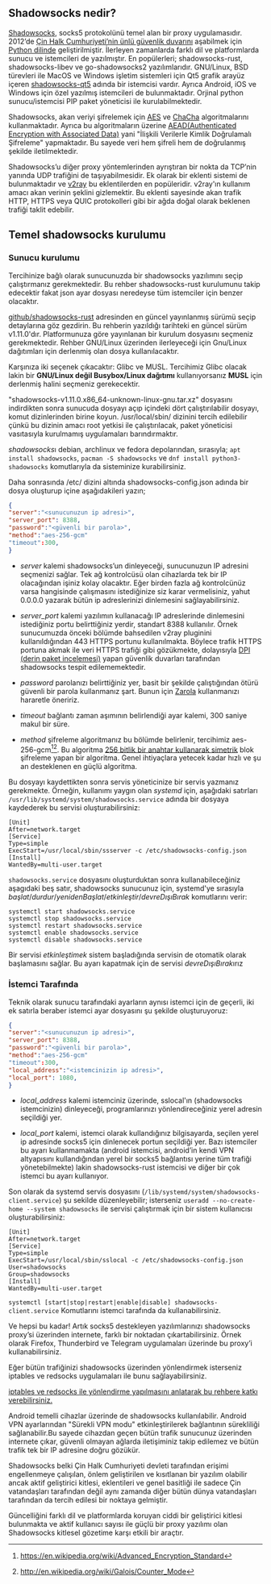 ## Shadowsocks nedir?

[Shadowsocks](https://en.wikipedia.org/wiki/Shadowsocks), socks5 protokolünü temel alan bir proxy uygulamasıdır. 2012’de [Çin Halk Cumhuriyeti’nin ünlü güvenlik duvarını](https://en.wikipedia.org/wiki/Great_Firewall) aşabilmek için [Python dilinde](https://www.python.org/) geliştirilmiştir. İlerleyen zamanlarda farklı dil ve platformlarda sunucu ve istemcileri de yazılmıştır. En popülerleri; shadowsocks-rust, shadowsocks-libev ve go-shadowsocks2 yazılımlarıdır. GNU/Linux, BSD türevleri ile MacOS ve Windows işletim sistemleri için Qt5 grafik arayüz içeren [shadowsocks-qt5](https://github.com/shadowsocks/shadowsocks-qt5/releases) adında bir istemcisi vardır. Ayrıca Android, iOS ve Windows için özel yazılmış istemcileri de bulunmaktadır. Orjinal python sunucu/istemcisi PIP paket yöneticisi ile kurulabilmektedir. 

Shadowsocks, akan veriyi şifrelemek için [AES](https://en.wikipedia.org/wiki/Advanced_Encryption_Standard) ve [ChaCha](https://www.cryptopp.com/wiki/ChaCha20) algoritmalarını kullanmaktadır. Ayrıca bu algoritmaların üzerine [AEAD(Authenticated Encryption with Associated Data)](https://en.wikipedia.org/wiki/Authenticated_encryption) yani "İlişkili Verilerle Kimlik Doğrulamalı Şifreleme" yapmaktadır. Bu sayede veri hem şifreli hem de doğrulanmış şekilde iletilmektedir. 

Shadowsocks’u diğer proxy yöntemlerinden ayrıştıran bir nokta da TCP’nin yanında UDP trafiğini de taşıyabilmesidir. Ek olarak bir eklenti sistemi de bulunmaktadır ve [v2ray](https://github.com/v2ray/v2ray-core) bu eklentilerden en popüleridir. v2ray'ın kullanım amacı akan verinin şeklini gizlemektir. Bu eklenti sayesinde akan trafik HTTP, HTTPS veya QUIC protokolleri gibi bir ağda doğal olarak beklenen trafiği taklit edebilir.

<!-- toc -->

## Temel shadowsocks kurulumu


### Sunucu kurulumu

Tercihinize bağlı olarak sunucunuzda bir shadowsocks yazılımını seçip çalıştırmanız gerekmektedir. Bu rehber shadowsocks-rust kurulumunu takip edecektir fakat json ayar dosyası neredeyse tüm istemciler için benzer olacaktır.

[github/shadowsocks-rust](https://github.com/shadowsocks/shadowsocks-rust/releases/) adresinden en güncel yayınlanmış sürümü seçip detaylarına göz gezdirin. Bu rehberin yazıldığı tarihteki en güncel sürüm v1.11.0'dır. Platformunuza göre yayınlanan bir kurulum dosyasını seçmeniz gerekmektedir. Rehber GNU/Linux üzerinden ilerleyeceği için Gnu/Linux dağıtımları için derlenmiş olan dosya kullanılacaktır. 

Karşınıza iki seçenek çıkacaktır: Glibc ve MUSL. Tercihimiz Glibc olacak lakin bir **GNU/Linux değil Busybox/Linux dağıtımı** kullanıyorsanız **MUSL** için derlenmiş halini seçmeniz gerekecektir.

"shadowsocks-v1.11.0.x86_64-unknown-linux-gnu.tar.xz" dosyasını indirdikten sonra sunucuda dosyayı açıp içindeki dört çalıştırılabilir dosyayı, komut dizinlerinden birine koyun. /usr/local/sbin/ dizinini tercih edilebilir çünkü bu dizinin amacı root yetkisi ile çalıştırılacak, paket yöneticisi vasıtasıyla kurulmamış uygulamaları barındırmaktır.

*shadowsocks*ı debian, archlinux ve fedora depolarından, sırasıyla; `apt install shadowsocks`, `pacman -S shadowsocks` ve `dnf install python3-shadowsocks` komutlarıyla da sisteminize kurabilirsiniz.

Daha sonrasında /etc/ dizini altında shadowsocks-config.json adında bir dosya oluşturup içine aşağıdakileri yazın;

```json
{
"server":"<sunucunuzun ip adresi>",
"server_port": 8388,
"password":"<güvenli bir parola>",
"method":"aes-256-gcm"
"timeout":300,
}
```

- *server* kalemi shadowsocks’un dinleyeceği, sunucunuzun IP adresini seçmenizi sağlar. Tek ağ kontrolcüsü olan cihazlarda tek bir IP olacağından işiniz kolay olacaktır. Eğer birden fazla ağ kontrolcünüz varsa hangisinde çalışmasını istediğinize siz karar vermelisiniz, yahut 0.0.0.0 yazarak bütün ip adreslerinizi dinlemesini sağlayabilirsiniz.

- *server_port* kalemi yazılımın kullanacağı IP adreslerinde dinlemesini istediğiniz portu belirttiğiniz yerdir, standart 8388 kullanılır. Örnek sunucumuzda önceki bölümde bahsedilen v2ray pluginini kullanıldığından 443 HTTPS portunu kullanılmakta. Böylece trafik HTTPS portuna akmak ile veri HTTPS trafiği gibi gözükmekte, dolayısıyla [DPI (derin paket incelemesi)](https://en.wikipedia.org/wiki/Deep_packet_inspection) yapan güvenlik duvarları tarafından shadowsocks tespit edilememektedir.

- *password* parolanızı belirttiğiniz yer, basit bir şekilde çalıştığından ötürü güvenli bir parola kullanmanız şart. Bunun için [Zarola](https://zarola.oyd.org.tr) kullanmanızı hararetle öneririz.

- *timeout* bağlantı zaman aşımının belirlendiği ayar kalemi, 300 saniye makul bir süre.

- *method* şifreleme algoritmanız bu bölümde belirlenir, tercihimiz aes-256-gcm[^AES][^GCM]. Bu algoritma [256 bitlik bir anahtar kullanarak simetrik](https://en.wikipedia.org/wiki/Symmetric-key_algorithm) blok şifreleme yapan bir algoritma. Genel ihtiyaçlara yetecek kadar hızlı ve şu an desteklenen en güçlü algoritma.

Bu dosyayı kaydettikten sonra servis yöneticinize bir servis yazmanız gerekmekte. Örneğin, kullanımı yaygın olan _systemd_ için, aşağıdaki satırları `/usr/lib/systemd/system/shadowsocks.service` adında bir dosyaya kaydederek bu servisi oluşturabilirsiniz:

```
[Unit]
After=network.target
[Service]
Type=simple
ExecStart=/usr/local/sbin/ssserver -c /etc/shadowsocks-config.json
[Install]
WantedBy=multi-user.target
```

`shadowsocks.service` dosyasını oluşturduktan sonra kullanabileceğiniz aşagıdaki beş satır, shadowsocks sunucunuz için, systemd'ye sırasıyla _başlat_/_durdur_/_yenidenBaşlat_/_etkinleştir_/_devreDışıBırak_ komutlarını verir:
```
systemctl start shadowsocks.service
systemctl stop shadowsocks.service
systemctl restart shadowsocks.service
systemctl enable shadowsocks.service
systemctl disable shadowsocks.service
```
Bir servisi *etkinleştimek* sistem başladığında servisin de otomatik olarak başlamasını sağlar. Bu ayarı kapatmak için de servisi *devreDışıBırak*ırız

### İstemci Tarafında

Teknik olarak sunucu tarafındaki ayarların aynısı istemci için de geçerli, iki ek satırla beraber istemci ayar dosyasını şu şekilde oluşturuyoruz:

```json
{
"server":"<sunucunuzun ip adresi>",
"server_port": 8388,
"password":"<güvenli bir parola>",
"method":"aes-256-gcm"
"timeout":300,
"local_address":"<istemcinizin ip adresi>",
"local_port": 1080,
}
```

- *local_address* kalemi istemciniz üzerinde, sslocal'ın (shadowsocks istemcinizin) dinleyeceği, programlarınızı yönlendireceğiniz yerel adresin seçildiği yer.

- *local_port* kalemi, istemci olarak kullandığınız bilgisayarda, seçilen yerel ip adresinde socks5 için dinlenecek portun seçildiği yer. Bazı istemciler bu ayarı kullanmamakta (android istemcisi, android’in kendi VPN altyapısını kullandığından yerel bir socks5 bağlantısı yerine tüm trafiği yönetebilmekte) lakin shadowsocks-rust istemcisi ve diğer bir çok istemci bu ayarı kullanıyor.

Son olarak da systemd servis dosyasını \(`/lib/systemd/system/shadowsocks-client.service`) şu sekilde düzenleyebilir; isterseniz `useradd --no-create-home --system shadowsocks` ile servisi çalıştırmak için bir sistem kullanıcısı oluşturabilirsiniz:

```
[Unit]
After=network.target
[Service]
Type=simple
ExecStart=/usr/local/sbin/sslocal -c /etc/shadowsocks-config.json
User=shadowsocks
Group=shadowsocks
[Install]
WantedBy=multi-user.target
```
`systemctl [start|stop|restart|enable|disable] shadowsocks-client.service`
Komutlarını istemci tarafında da kullanabilirsiniz.

Ve hepsi bu kadar! Artık socks5 destekleyen yazılımlarınızı shadowsocks proxy’si üzerinden internete, farklı bir noktadan çıkartabilirsiniz. Örnek olarak Firefox, Thunderbird ve Telegram uygulamaları üzerinde bu proxy’i kullanabilirsiniz.

Eğer bütün trafiğinizi shadowsocks üzerinden yönlendirmek isterseniz iptables ve redsocks uygulamaları ile bunu sağlayabilirsiniz.

[iptables ve redsocks ile yönlendirme yapılmasını anlatarak bu rehbere katkı verebilirsiniz.](https://git.oyd.org.tr/oyd/guvenlik)

Android temelli cihazlar üzerinde de shadowsocks kullanılabilir. Android VPN ayarlarından "Sürekli VPN modu" etkinleştirilerek bağlantının sürekliliği sağlanabilir.Bu sayede cihazdan geçen bütün trafik sunucunuz üzerinden internete çıkar, güvenli olmayan ağlarda iletişiminiz takip edilemez ve bütün trafik tek bir IP adresine doğru gözükür.

Shadowsocks belki Çin Halk Cumhuriyeti devleti tarafından erişimi engellenmeye çalışılan, önlem geliştirilen ve kısıtlanan bir yazılım olabilir ancak aktif geliştirici kitlesi, eklentileri ve genel basitliği ile sadece Çin vatandaşları tarafından değil aynı zamanda diğer bütün dünya vatandaşları tarafından da tercih edilesi bir noktaya gelmiştir.

Güncelliğini farklı dil ve platformlarda koruyan ciddi bir geliştirici kitlesi bulunmakta ve aktif kullanıcı sayısı ile güçlü bir proxy yazılımı olan Shadowsocks kitlesel gözetime karşı etkili bir araçtır.

[^AES]: https://en.wikipedia.org/wiki/Advanced_Encryption_Standard
[^GCM]: http://en.wikipedia.org/wiki/Galois/Counter_Mode
